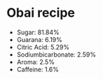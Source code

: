 # Obai recipe

* Sugar: 81.84%
* Guarana: 6.19%
* Citric Acid: 5.29%
* Sodiumbicarbonate: 2.59%
* Aroma: 2.5%
* Caffeine: 1.6%


